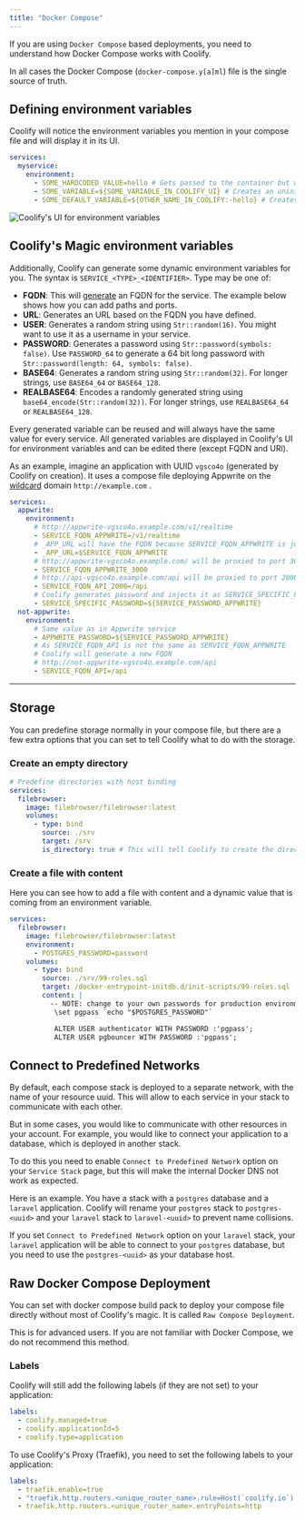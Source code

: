 ```yaml
---
title: "Docker Compose"
---
```


If you are using `Docker Compose` based deployments, you need to understand how Docker Compose works with Coolify.

In all cases the Docker Compose (`docker-compose.y[a]ml`) file is the single source of truth.

## Defining environment variables

Coolify will notice the environment variables you mention in your compose file and will display it in its UI.

```yaml
services:
  myservice:
    environment:
      - SOME_HARDCODED_VALUE=hello # Gets passed to the container but will not be visible in Coolify's UI
      - SOME_VARIABLE=${SOME_VARIABLE_IN_COOLIFY_UI} # Creates an uninitialized environment variable editable in Coolify's UI
      - SOME_DEFAULT_VARIABLE=${OTHER_NAME_IN_COOLIFY:-hello} # Creates an environment variable of value "hello" editable in Coolify's UI
```


![Coolify's UI for environment variables](/images/screenshots/Docker-compose-environment-variables-UI.webp)

## Coolify's Magic environment variables

Additionally, Coolify can generate some dynamic environment variables for you.
The syntax is `SERVICE_<TYPE>_<IDENTIFIER>`.
Type may be one of:

- **FQDN**: This will [generate](/docs/knowledge-base/server/introduction#wildcard-domain) an FQDN for the service. The example below shows how you can add paths and ports.
- **URL**: Generates an URL based on the FQDN you have defined.
- **USER**: Generates a random string using `Str::random(16)`. You might want to use it as a username in your service. 
- **PASSWORD**: Generates a password using `Str::password(symbols: false)`. Use `PASSWORD_64` to generate a 64 bit long password with `Str::password(length: 64, symbols: false)`.
- **BASE64**: Generates a random string using `Str::random(32)`. For longer strings, use `BASE64_64` or `BASE64_128`.
- **REALBASE64**: Encodes a randomly generated string using `base64_encode(Str::random(32))`. For longer strings, use `REALBASE64_64` or `REALBASE64_128`.

Every generated variable can be reused and will always have the same value for every service.
All generated variables are displayed in Coolify's UI for environment variables and can be edited there (except FQDN and URl).

As an example, imagine an application with UUID `vgsco4o` (generated by Coolify on creation).
It uses a compose file deploying Appwrite on the [wildcard](/docs/knowledge-base/server/introduction#wildcard-domain) domain `http://example.com` .

```yaml
services:
  appwrite:
    environment:
      # http://appwrite-vgsco4o.example.com/v1/realtime
      - SERVICE_FQDN_APPWRITE=/v1/realtime
      # _APP_URL will have the FQDN because SERVICE_FQDN_APPWRITE is just a simple environment variable
      - _APP_URL=$SERVICE_FQDN_APPWRITE
      # http://appwrite-vgsco4o.example.com/ will be proxied to port 3000
      - SERVICE_FQDN_APPWRITE_3000
      # http://api-vgsco4o.example.com/api will be proxied to port 2000
      - SERVICE_FQDN_API_2000=/api
      # Coolify generates password and injects it as SERVICE_SPECIFIC_PASSWORD into the container
      - SERVICE_SPECIFIC_PASSWORD=${SERVICE_PASSWORD_APPWRITE}
  not-appwrite:
    environment:
      # Same value as in Appwrite service
      - APPWRITE_PASSWORD=${SERVICE_PASSWORD_APPWRITE}
      # As SERVICE_FQDN_API is not the same as SERVICE_FQDN_APPWRITE
      # Coolify will generate a new FQDN
      # http://not-appwrite-vgsco4o.example.com/api
      - SERVICE_FQDN_API=/api
```

---

## Storage

You can predefine storage normally in your compose file, but there are a few extra options that you can set to tell Coolify what to do with the storage.

### Create an empty directory

```yaml
# Predefine directories with host binding
services:
  filebrowser:
    image: filebrowser/filebrowser:latest
    volumes:
      - type: bind
        source: ./srv
        target: /srv
        is_directory: true # This will tell Coolify to create the directory (this is not available in a normal docker-compose)
```

### Create a file with content

Here you can see how to add a file with content and a dynamic value that is coming from an environment variable.

```yaml
services:
  filebrowser:
    image: filebrowser/filebrowser:latest
    environment:
      - POSTGRES_PASSWORD=password
    volumes:
      - type: bind
        source: ./srv/99-roles.sql
        target: /docker-entrypoint-initdb.d/init-scripts/99-roles.sql
        content: |
          -- NOTE: change to your own passwords for production environments
           \set pgpass `echo "$POSTGRES_PASSWORD"`

           ALTER USER authenticator WITH PASSWORD :'pgpass';
           ALTER USER pgbouncer WITH PASSWORD :'pgpass';
```


## Connect to Predefined Networks

By default, each compose stack is deployed to a separate network, with the name of your resource uuid. This will allow to each service in your stack to communicate with each other.

But in some cases, you would like to communicate with other resources in your account. For example, you would like to connect your application to a database, which is deployed in another stack.

To do this you need to enable `Connect to Predefined Network` option on your `Service Stack` page, but this will make the internal Docker DNS not work as expected.

Here is an example. You have a stack with a `postgres` database and a `laravel` application. Coolify will rename your `postgres` stack to `postgres-<uuid>` and your `laravel` stack to `laravel-<uuid>` to prevent name collisions.

If you set `Connect to Predefined Network` option on your `laravel` stack, your `laravel` application will be able to connect to your `postgres` database, but you need to use the `postgres-<uuid>` as your database host.


## Raw Docker Compose Deployment

You can set with docker compose build pack to deploy your compose file directly without most of Coolify's magic. It is called `Raw Compose Deployment`.

<Aside type="tip">
  This is for advanced users. If you are not familiar with Docker Compose, we do
  not recommend this method.
</Aside>

### Labels

Coolify will still add the following labels (if they are not set) to your application:

```yaml
labels:
  - coolify.managed=true
  - coolify.applicationId=5
  - coolify.type=application
```

To use Coolify's Proxy (Traefik), you need to set the following labels to your application:

```yaml
labels:
  - traefik.enable=true
  - "traefik.http.routers.<unique_router_name>.rule=Host(`coolify.io`) && PathPrefix(`/`)"
  - traefik.http.routers.<unique_router_name>.entryPoints=http
```
